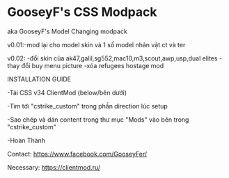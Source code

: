 # GooseyF's CSS Modpack
aka GooseyF's Model Changing modpack 

v0.01:-mod lại cho model skin và 1 số model nhân vật ct và ter 

v0.02:
      -đổi skin của ak47,galil,sg552,mac10,m3,scout,awp,usp,dual elites
      -thay đổi buy menu picture
      -xóa refugees hostage mod    


INSTALLATION GUIDE

-Tải CSS v34 ClientMod (below/bên dưới)

-Tìm tới "cstrike_custom" trong phần direction lúc setup

-Sao chép và dán content trong thư mục "Mods" vào bên trong "cstrike_custom"

-Hoàn Thành

Contact: https://www.facebook.com/GooseyFer/

Necessary: https://clientmod.ru/

